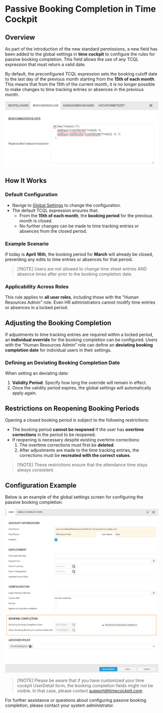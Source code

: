 # Passive Booking Completion in Time Cockpit

## Overview

As part of the introduction of the new standard permissions, a new field has been added to the global settings in **time cockpit** to configure the rules for passive booking completion. This field allows the use of any TCQL expression that must return a valid date. 

By default, the preconfigured TCQL expression sets the booking cutoff date to the last day of the previous month starting from the **15th of each month**. This means that from the 15th of the current month, it is no longer possible to make changes to time tracking entries or absences in the previous month.

![Configure Booking Completion Date](images/booking-completion-date-config.png "Configure Booking Completion Date")

## How It Works

### Default Configuration

- Navige to [Global Settings](https://web.timecockpit.com/app/lists/entity/APP_GlobalSettings) to change the configuration.
- The default TCQL expression ensures that:
  - From the **15th of each month**, the **booking period** for the previous month is closed.
  - No further changes can be made to time tracking entries or absences from the closed period.

### Example Scenario
If today is **April 16th**, the booking period for **March** will already be closed, preventing any edits to time entries or absences for that period.

> [!NOTE] Users are not allowed to change time sheet entries AND absence times after prior to the booking completion date.

### Applicability Across Roles

This rule applies to **all user roles**, including those with the "Human Resources Admin" role. Even HR administrators cannot modify time entries or absences in a locked period.

## Adjusting the Booking Completion

If adjustments to time tracking entries are required within a locked period, an **individual override** for the booking completion can be configured. Users with the "Human Resources Admin" role can define an **deviating booking completion date** for individual users in their settings.

### Defining an Deviating Booking Completion Date
When setting an deviating date:
1. **Validity Period**: Specify how long the override will remain in effect.
2. Once the validity period expires, the global settings will automatically apply again.

## Restrictions on Reopening Booking Periods

Opening a closed booking period is subject to the following restrictions:
- The booking period **cannot be reopened** if the user has **overtime corrections** in the period to be reopened.
- If reopening is necessary despite existing overtime corrections:
  1. The overtime corrections must first be **deleted**.
  2. After adjustments are made to the time tracking entries, the corrections must be **recreated with the correct values**.

> [!NOTE] These restrictions ensure that the attendance time stays always consistent.

## Configuration Example

Below is an example of the global settings screen for configuring the passive booking completion:

![Change Booking Completion Date](images/change-booking-completion-date.png "Change Booking Completion Date")

> [!NOTE] Please be aware that if you have customized your time cockpit UserDetail form, the booking completion fields might not be visible. In that case, please contact support@timecockpit.com.

For further assistance or questions about configuring passive booking completion, please contact your system administrator.